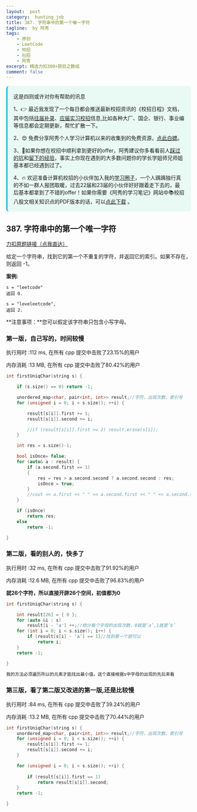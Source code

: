 ```yaml
---
layout:  post
category:  hunting_job
title: 387. 字符串中的第一个唯一字符
tagline:  by 阿秀
tags:
    - 原创
    - LeetCode
    - 校招
    - 社招
    - 阿秀
excerpt: 精选力扣300+题目之数组
comment: false
---
```




<div style="border-color: #24C6DC;
            background-color: #e9f9f3;         
            margin: 1rem 0;
        padding: .25rem 1rem;
        border-left-width: .3rem;
        border-left-style: solid;
        border-radius: .5rem;
        color: inherit;">
  <p>这是四则或许对你有帮助的讯息</p>
  <p>1、👉 最近我发现了一个每日都会推送最新校招资讯的《校招日程》文档，其中包括<a style="text-decoration: underline" href="https://flowus.cn/share/ee50d5eb-3cd5-4f74-880e-95b215dd4ff2" target="_blank">往届补录</a>、<a style="text-decoration: underline" href="https://flowus.cn/share/5f327c98-1e31-46c8-b86b-5ac6105e021f" target="_blank">应届实习校招</a>信息,比如各种大厂、国企、银行、事业编等信息都会定期更新，帮忙扩散一下。</p>  
  <p>2、😍
    免费分享阿秀个人学习计算机以来的收集到的免费资源，<a style="text-decoration: underline" href="/notes/07-resources/01-free/01-introduce.html" target="_blank">点此白嫖</a>。
  </p>
  <p>3、🚀如果你想在校招中顺利拿到更好的offer，阿秀建议你多看看前人<a style="text-decoration: underline" href="https://www.yuque.com/tuobaaxiu/httmmc/npg1k81zeq4wfpyz" target="_blank">踩过的坑</a>和<a style="text-decoration: underline"  target="_blank" href="https://www.yuque.com/tuobaaxiu/httmmc/gge9ppd0mbu2d3dp">留下的经验</a>，事实上你现在遇到的大多数问题你的学长学姐师兄师姐基本都已经遇到过了。
  </p>
  <p>4、🔥 欢迎准备计算机校招的小伙伴加入我的<a  style="text-decoration: underline" href="https://www.yuque.com/tuobaaxiu/httmmc/xg0otqvc17wfx4u9" target="_blank">学习圈子</a>，一个人踽踽独行真的不如一群人报团取暖，过去22届和23届的小伙伴好好跟着走下去的，最后基本都拿到了不错的offer！如果你需要《阿秀的学习笔记》网站中📚︎校招八股文相关知识点的PDF版本的话，可以<a style="text-decoration: underline" href="/notes/08-other/02-question.html#_5、如何下载阿秀的学习笔记内容pdf版本" target="_blank">点此下载</a> 。</p>   </div>


## 387. 字符串中的第一个唯一字符

[力扣原题链接（点我直达）](https://leetcode-cn.com/problems/first-unique-character-in-a-string/)

给定一个字符串，找到它的第一个不重复的字符，并返回它的索引。如果不存在，则返回 -1。

**案例:**

```
s = "leetcode"
返回 0.

s = "loveleetcode",
返回 2.
```

 

**注意事项：**您可以假定该字符串只包含小写字母。



### 第一版，自己写的，时间较慢

执行用时 :112 ms, 在所有 cpp 提交中击败了23.15%的用户

内存消耗 :13 MB, 在所有 cpp 提交中击败了80.42%的用户



```c++
int firstUniqChar(string s) {

	if (s.size() == 0) return -1;

	unordered_map<char, pair<int, int>> result;//字符，出现次数，索引号
	for (unsigned i = 0; i < s.size(); ++i) {

		result[s[i]].first += 1;
		result[s[i]].second += i;

		//if (result[s[i]].first >= 2) result.erase(s[i]);
	}

	int res = s.size()-1;

	bool isOnce= false;
	for (auto& a : result) {
		if (a.second.first == 1)
		{
			res = res > a.second.second ? a.second.second : res;
			isOnce = true;
		}
		//cout << a.first << " " << a.second.first << " " << a.second.second << endl;
	}

	if (isOnce)
		return res;
	else
		return -1;

}
```





### 第二版，看的别人的，快多了



执行用时 :32 ms, 在所有 cpp 提交中击败了91.92%的用户

内存消耗 :12.6 MB, 在所有 cpp 提交中击败了96.83%的用户

**就26个字符，所以直接开辟26个空间，初值都为0**

```c++
int firstUniqChar(string s) {

	int result[26] = { 0 };
	for (auto &i : s)
		result[i - 'a'] ++;//统计每个字母的出现次数，0就是‘a’,1就是‘b’
	for (int i = 0; i < s.size(); i++) {
		if (result[s[i] - 'a'] == 1)//找到第一个就可以
			return i;
	}
	return -1;

}

我的方法必须遍历所以的元素才能找出最小值，这个直接根据s中字母的出现的先后来看
```





### 第三版，看了第二版又改进的第一版,还是比较慢





执行用时 :84 ms, 在所有 cpp 提交中击败了39.24%的用户

内存消耗 :13.2 MB, 在所有 cpp 提交中击败了70.44%的用户



```c++
int firstUniqChar(string s) {
	unordered_map<char, pair<int, int>> result;//字符，出现次数，索引号
	for (unsigned i = 0; i < s.size(); ++i) {
		result[s[i]].first += 1;
		result[s[i]].second += i;
	}

	for (unsigned i = 0; i < s.size(); ++i) {
	
		if (result[s[i]].first == 1) 
			return result[s[i]].second;
	}
	return -1;

}
```

<p id="最长和谐子序列"></p>

